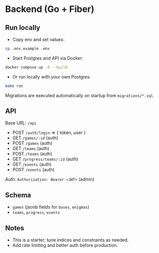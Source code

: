 # Backend (Go + Fiber)

## Run locally

- Copy env and set values:
```bash
cp .env.example .env
```

- Start Postgres and API via Docker:
```bash
docker compose up -d --build
```

- Or run locally with your own Postgres:
```bash
make run
```

Migrations are executed automatically on startup from `migrations/*.sql`.

## API

Base URL: `/api`

- POST `/auth/login` ⇒ { token, user }
- GET `/games/:id` (auth)
- POST `/games` (auth)
- GET `/teams` (auth)
- POST `/teams` (auth)
- GET `/progress/teams/:id` (auth)
- GET `/events` (auth)
- POST `/events` (auth)

Auth: `Authorization: Bearer <JWT>` (admin)

## Schema

- `games` (jsonb fields for `bases`, `enigmas`)
- `teams`, `progress`, `events`

## Notes

- This is a starter; tune indices and constraints as needed.
- Add rate limiting and better auth before production.
